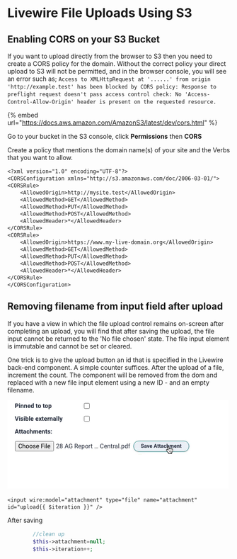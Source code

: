 # Livewire File Uploads Using S3

## Enabling CORS on your S3 Bucket

If you want to upload directly from the browser to S3 then you need to create a CORS policy for the domain. Without the correct policy your direct upload to S3 will not be permitted, and in the browser console, you will see an error such as; `Access to XMLHttpRequest at '......' from origin 'http://example.test' has been blocked by CORS policy: Response to preflight request doesn't pass access control check: No 'Access-Control-Allow-Origin' header is present on the requested resource.` &#x20;

{% embed url="https://docs.aws.amazon.com/AmazonS3/latest/dev/cors.html" %}

Go to your bucket in the S3 console, click **Permissions** then **CORS**&#x20;

Create a policy that mentions the domain name(s) of your site and the Verbs that you want to allow.

```markup
<?xml version="1.0" encoding="UTF-8"?>
<CORSConfiguration xmlns="http://s3.amazonaws.com/doc/2006-03-01/">
<CORSRule>
    <AllowedOrigin>http://mysite.test</AllowedOrigin>
    <AllowedMethod>GET</AllowedMethod>
    <AllowedMethod>PUT</AllowedMethod>
    <AllowedMethod>POST</AllowedMethod>
    <AllowedHeader>*</AllowedHeader>
</CORSRule>
<CORSRule>
    <AllowedOrigin>https://www.my-live-domain.org</AllowedOrigin>
    <AllowedMethod>GET</AllowedMethod>
    <AllowedMethod>PUT</AllowedMethod>
    <AllowedMethod>POST</AllowedMethod>
    <AllowedHeader>*</AllowedHeader>
</CORSRule>
</CORSConfiguration>

```

## Removing filename from input field after upload

If you have a view in which the file upload control remains on-screen after completing an upload, you will find that after saving the upload, the file input cannot be returned to the 'No file chosen' state.  The file input element is immutable and cannot be set or cleared.

One trick is to give the upload button an id that is specified in the Livewire back-end component. A simple counter suffices.  After the upload of a file, increment the count. The component will be removed from the dom and replaced with a new file input element using a new ID - and an empty filename.

![](../.gitbook/assets/clearfileinputgif.gif)

```markup
<input wire:model="attachment" type="file" name="attachment" id="upload{{ $iteration }}" />
```

After saving

```php
        //clean up
        $this->attachment=null;
        $this->iteration++;
        
```
